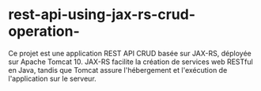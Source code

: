 # rest-api-using-jax-rs-crud-operation-

Ce projet est une application REST API CRUD basée sur JAX-RS,
déployée sur Apache Tomcat 10. JAX-RS facilite la création de services web RESTful en Java, 
tandis que Tomcat assure l'hébergement et l'exécution de l'application sur le serveur.






